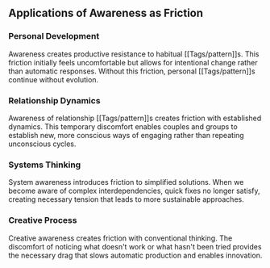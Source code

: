 ## Applications of Awareness as Friction

### Personal Development

Awareness creates productive resistance to habitual [[Tags/pattern]]s. This friction initially feels uncomfortable but allows for intentional change rather than automatic responses. Without this friction, personal [[Tags/pattern]]s continue without evolution.

### Relationship Dynamics

Awareness of relationship [[Tags/pattern]]s creates friction with established dynamics. This temporary discomfort enables couples and groups to establish new, more conscious ways of engaging rather than repeating unconscious cycles.

### Systems Thinking

System awareness introduces friction to simplified solutions. When we become aware of complex interdependencies, quick fixes no longer satisfy, creating necessary tension that leads to more sustainable approaches.

### Creative Process

Creative awareness creates friction with conventional thinking. The discomfort of noticing what doesn't work or what hasn't been tried provides the necessary drag that slows automatic production and enables innovation.